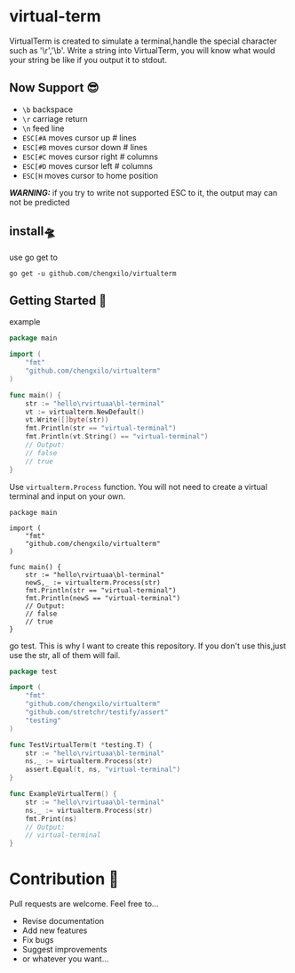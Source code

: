 # virtual-term

 VirtualTerm is created to simulate a terminal,handle the special character such as '\r','\b'.
Write a string into VirtualTerm, you will know what would your string be like if you output it to stdout.


## Now Support 😎
* `\b` backspace
* `\r` carriage return
* `\n` feed line
* `ESC[#A`	moves cursor up # lines
* `ESC[#B`	moves cursor down # lines
* `ESC[#C`	moves cursor right # columns
* `ESC[#D`	moves cursor left # columns
* `ESC[H`  moves cursor to home position

***WARNING:*** if you try to write not supported ESC to it, the output may can not be predicted

## install🛸
use go get to
```shell
go get -u github.com/chengxilo/virtualterm
```

## Getting Started 🤔

example
```go
package main

import (
    "fmt"
    "github.com/chengxilo/virtualterm"
)

func main() {
    str := "hello\rvirtuaa\bl-terminal"
    vt := virtualterm.NewDefault()
    vt.Write([]byte(str))
    fmt.Println(str == "virtual-terminal")
    fmt.Println(vt.String() == "virtual-terminal")
    // Output:
    // false
    // true
}
```

Use `virtualterm.Process` function. You will not need to create a virtual terminal and input on your own.
```golang
package main

import (
    "fmt"
    "github.com/chengxilo/virtualterm"
)

func main() {
    str := "hello\rvirtuaa\bl-terminal"
    newS,_ := virtualterm.Process(str)
    fmt.Println(str == "virtual-terminal")
    fmt.Println(newS == "virtual-terminal")
    // Output:
    // false
    // true
}
```

go test. This is why I want to create this repository.
If you don't use this,just use the str, all of them will fail.
```go
package test

import (
    "fmt"
    "github.com/chengxilo/virtualterm"
    "github.com/stretchr/testify/assert"
    "testing"
)

func TestVirtualTerm(t *testing.T) {
    str := "hello\rvirtuaa\bl-terminal"
    ns,_ := virtualterm.Process(str)
    assert.Equal(t, ns, "virtual-terminal")
}

func ExampleVirtualTerm() {
    str := "hello\rvirtuaa\bl-terminal"
    ns,_ := virtualterm.Process(str)
    fmt.Print(ns)
    // Output:
    // virtual-terminal
}
```

# Contribution 🎉

Pull requests are welcome. Feel free to...

- Revise documentation
- Add new features
- Fix bugs
- Suggest improvements
- or whatever you want...